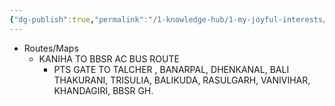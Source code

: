 ```yaml
---
{"dg-publish":true,"permalink":"/1-knowledge-hub/1-my-joyful-interests/only-some-geography/routes/bhubaneswar/","noteIcon":""}
---
```


- Routes/Maps
    - KANIHA TO BBSR AC BUS ROUTE
        - PTS GATE TO TALCHER , BANARPAL, DHENKANAL, BALI THAKURANI, TRISULIA, BALIKUDA, RASULGARH, VANIVIHAR, KHANDAGIRI, BBSR GH.